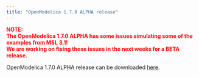 ```yaml
---
title: "OpenModelica 1.7.0 ALPHA release"
---
```

**<span style="color: red;">NOTE:<br /> The OpenModelica 1.7.0 ALPHA has some issues simulating some of the examples from MSL 3.1!<br /> We are working on fixing these issues in the next weeks for a BETA release. </span>**

OpenModelica 1.7.0 ALPHA release can be downloaded [here][174].  
  


&nbsp;

&nbsp;

 [174]: http://build.openmodelica.org/omc/builds/windows/releases/1.7.0-alpha/